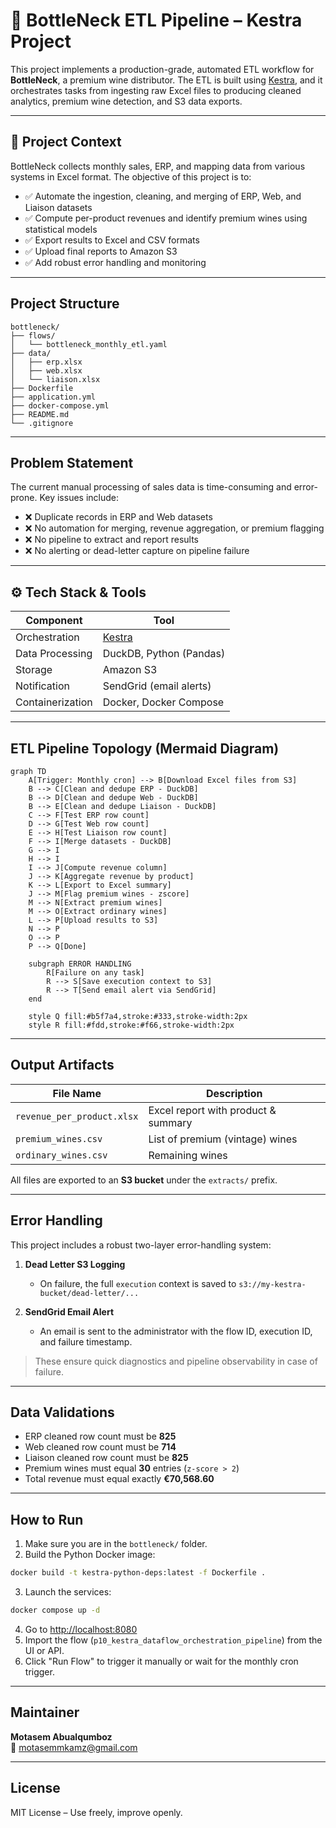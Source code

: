 # 🍷 BottleNeck ETL Pipeline – Kestra Project

This project implements a production-grade, automated ETL workflow for **BottleNeck**, a premium wine distributor. The ETL is built using [Kestra](https://kestra.io), and it orchestrates tasks from ingesting raw Excel files to producing cleaned analytics, premium wine detection, and S3 data exports.

---

## 🚀 Project Context

BottleNeck collects monthly sales, ERP, and mapping data from various systems in Excel format. The objective of this project is to:

- ✅ Automate the ingestion, cleaning, and merging of ERP, Web, and Liaison datasets
- ✅ Compute per-product revenues and identify premium wines using statistical models
- ✅ Export results to Excel and CSV formats
- ✅ Upload final reports to Amazon S3
- ✅ Add robust error handling and monitoring

---

##  Project Structure

```
bottleneck/
├── flows/
│   └── bottleneck_monthly_etl.yaml
├── data/
│   ├── erp.xlsx
│   ├── web.xlsx
│   └── liaison.xlsx
├── Dockerfile
├── application.yml
├── docker-compose.yml
├── README.md
└── .gitignore

```

---

## Problem Statement

The current manual processing of sales data is time-consuming and error-prone. Key issues include:

- ❌ Duplicate records in ERP and Web datasets  
- ❌ No automation for merging, revenue aggregation, or premium flagging  
- ❌ No pipeline to extract and report results  
- ❌ No alerting or dead-letter capture on pipeline failure  

---

## ⚙️ Tech Stack & Tools

| Component        | Tool                        |
|------------------|-----------------------------|
| Orchestration    | [Kestra](https://kestra.io) |
| Data Processing  | DuckDB, Python (Pandas)     |
| Storage          | Amazon S3                   |
| Notification     | SendGrid (email alerts)     |
| Containerization | Docker, Docker Compose      |

---

##  ETL Pipeline Topology (Mermaid Diagram)

```mermaid
graph TD
    A[Trigger: Monthly cron] --> B[Download Excel files from S3]
    B --> C[Clean and dedupe ERP - DuckDB]
    B --> D[Clean and dedupe Web - DuckDB]
    B --> E[Clean and dedupe Liaison - DuckDB]
    C --> F[Test ERP row count]
    D --> G[Test Web row count]
    E --> H[Test Liaison row count]
    F --> I[Merge datasets - DuckDB]
    G --> I
    H --> I
    I --> J[Compute revenue column]
    J --> K[Aggregate revenue by product]
    K --> L[Export to Excel summary]
    J --> M[Flag premium wines - zscore]
    M --> N[Extract premium wines]
    M --> O[Extract ordinary wines]
    L --> P[Upload results to S3]
    N --> P
    O --> P
    P --> Q[Done]

    subgraph ERROR HANDLING
        R[Failure on any task]
        R --> S[Save execution context to S3]
        R --> T[Send email alert via SendGrid]
    end

    style Q fill:#b5f7a4,stroke:#333,stroke-width:2px
    style R fill:#fdd,stroke:#f66,stroke-width:2px
```

---

##  Output Artifacts

| File Name                     | Description                           |
|------------------------------|----------------------------------------|
| `revenue_per_product.xlsx`   | Excel report with product & summary    |
| `premium_wines.csv`          | List of premium (vintage) wines        |
| `ordinary_wines.csv`         | Remaining wines                        |

All files are exported to an **S3 bucket** under the `extracts/` prefix.

---

##  Error Handling

This project includes a robust two-layer error-handling system:

1. **Dead Letter S3 Logging**  
   - On failure, the full `execution` context is saved to `s3://my-kestra-bucket/dead-letter/...`

2. **SendGrid Email Alert**  
   - An email is sent to the administrator with the flow ID, execution ID, and failure timestamp.

> These ensure quick diagnostics and pipeline observability in case of failure.

---

##  Data Validations

- ERP cleaned row count must be **825**
- Web cleaned row count must be **714**
- Liaison cleaned row count must be **825**
- Premium wines must equal **30** entries (`z-score > 2`)
- Total revenue must equal exactly **€70,568.60**

---

##  How to Run

1. Make sure you are in the `bottleneck/` folder.
2. Build the Python Docker image:

```bash
docker build -t kestra-python-deps:latest -f Dockerfile .
```

3. Launch the services:

```bash
docker compose up -d
```

4. Go to [http://localhost:8080](http://localhost:8080)
5. Import the flow (`p10_kestra_dataflow_orchestration_pipeline`) from the UI or API.
6. Click "Run Flow" to trigger it manually or wait for the monthly cron trigger.

---

##  Maintainer

**Motasem Abualqumboz**  
📧 motasemmkamz@gmail.com

---

##  License

MIT License – Use freely, improve openly.
